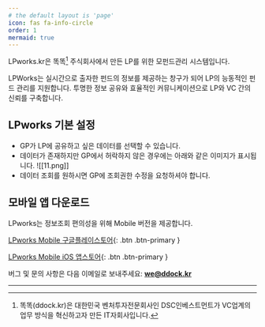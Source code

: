 ```yaml
---
# the default layout is 'page'
icon: fas fa-info-circle
order: 1
mermaid: true
---
```


LPworks.kr은 똑똑[^dkdk] 주식회사에서 만든 LP를 위한 모펀드관리 시스템입니다.

LPWorks는 실시간으로 출자한 펀드의 정보를 제공하는 창구가 되어 LP의 능동적인 펀드 관리를 지원합니다.
투명한 정보 공유와 효율적인 커뮤니케이션으로 LP와 VC 간의 신뢰를 구축합니다.

## LPworks 기본 설정
- GP가 LP에 공유하고 싶은 데이터를 선택할 수 있습니다.
- 데이터가 존재하지만 GP에서 허락하지 않은 경우에는 아래와 같은 이미지가 표시됩니다. 
 ![[11.png]]
- 데이터 조회를 원하시면 GP에 조회권한 수정을 요청하셔야 합니다. 



## 모바일 앱 다운로드
LPworks는 정보조회 편의성을 위해 Mobile 버전을 제공합니다.

[<i class="fab fa-android"></i> LPworks Mobile 구글플레이스토어](https://play.google.com/store/apps/details?id=com.lpworks.mobile&hl=ko){: .btn .btn-primary } 

[<i class="fab fa-apple"></i> LPworks Mobile iOS 앱스토어](https://apps.apple.com/kr/app/lpworks/id6749229576){: .btn .btn-primary }




버그 및 문의 사항은 다음 이메일로 보내주세요: **[we@ddock.kr](mailto:we@ddock.kr)**


---

[^dkdk]:똑똑(ddock.kr)은 대한민국 벤처투자전문회사인 DSC인베스트먼트가 VC업계의 업무 방식을 혁신하고자 만든 IT자회사입니다. 
